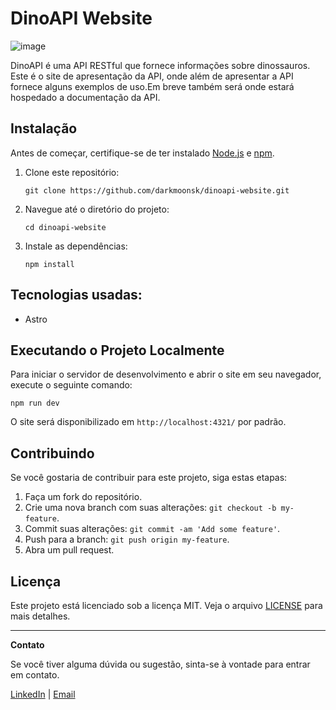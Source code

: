 # DinoAPI Website

![image](https://github.com/darkmoonsk/dinoapi-website/assets/101902194/2f28c4d3-cfed-4606-a74b-ee4f30778e11)

DinoAPI é uma API RESTful que fornece informações sobre dinossauros. Este é o site de apresentação da API, onde além de apresentar a API fornece alguns exemplos de uso.Em breve também será onde estará hospedado a documentação da API.

## Instalação

Antes de começar, certifique-se de ter instalado [Node.js](https://nodejs.org/) e [npm](https://www.npmjs.com/).

1. Clone este repositório:
   ```
   git clone https://github.com/darkmoonsk/dinoapi-website.git
   ```
2. Navegue até o diretório do projeto:
   ```
   cd dinoapi-website
   ```
3. Instale as dependências:
   ```
   npm install
   ```

## Tecnologias usadas:
- Astro

## Executando o Projeto Localmente

Para iniciar o servidor de desenvolvimento e abrir o site em seu navegador, execute o seguinte comando:

```
npm run dev
```

O site será disponibilizado em `http://localhost:4321/` por padrão.

## Contribuindo

Se você gostaria de contribuir para este projeto, siga estas etapas:

1. Faça um fork do repositório.
2. Crie uma nova branch com suas alterações: `git checkout -b my-feature`.
3. Commit suas alterações: `git commit -am 'Add some feature'`.
4. Push para a branch: `git push origin my-feature`.
5. Abra um pull request.

## Licença

Este projeto está licenciado sob a licença MIT. Veja o arquivo [LICENSE](LICENSE) para mais detalhes.

---

**Contato**

Se você tiver alguma dúvida ou sugestão, sinta-se à vontade para entrar em contato.

[LinkedIn](https://www.linkedin.com/in/brunosouzadkm/) | [Email](contato@brunosouzadev.com)
```